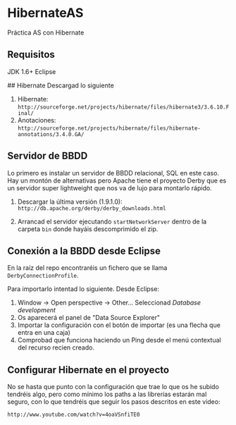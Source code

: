 HibernateAS
===========

Práctica AS con Hibernate

## Requisitos
JDK 1.6+
Eclipse

## Hibernate
Descargad lo siguiente

1. Hibernate: `http://sourceforge.net/projects/hibernate/files/hibernate3/3.6.10.Final/`
2. Anotaciones: `http://sourceforge.net/projects/hibernate/files/hibernate-annotations/3.4.0.GA/`

## Servidor de BBDD
Lo primero es instalar un servidor de BBDD relacional, SQL en este caso. Hay un montón de alternativas pero Apache tiene el proyecto Derby que es un servidor super lightweight que nos va de lujo para montarlo rápido.

1. Descargar la última versión (1.9.1.0):
`http://db.apache.org/derby/derby_downloads.html`

2. Arrancad el servidor ejecutando `startNetworkServer` dentro de la carpeta `bin` donde hayáis descomprimido el zip.

## Conexión a la BBDD desde Eclipse
En la raíz del repo encontraréis un fichero que se llama `DerbyConnectionProfile`.

Para importarlo intentad lo siguiente. Desde Eclipse:
1. Window -> Open perspective -> Other... Seleccionad *Database development*
2. Os aparecerá el panel de "Data Source Explorer"
3. Importar la configuración con el botón de importar (es una flecha que entra en una caja)
4. Comprobad que funciona haciendo un Ping desde el menú contextual del recurso recien creado.

## Configurar Hibernate en el proyecto
No se hasta que punto con la configuración que trae lo que os he subido tendréis algo, pero como mínimo los paths a las librerías estarán mal seguro, con lo que tendréis que seguir los pasos descritos en este video:

`http://www.youtube.com/watch?v=4oaVSnfiTE0`




